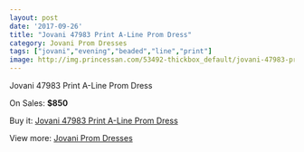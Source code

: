 ```yaml
---
layout: post
date: '2017-09-26'
title: "Jovani 47983 Print A-Line Prom Dress"
category: Jovani Prom Dresses
tags: ["jovani","evening","beaded","line","print"]
image: http://img.princessan.com/53492-thickbox_default/jovani-47983-print-a-line-prom-dress.jpg
---
```

Jovani 47983 Print A-Line Prom Dress

On Sales: **$850**
<a href="https://www.princessan.com/en/jovani-prom-dresses/24076-jovani-47983-print-a-line-prom-dress.html"><amp-img layout="responsive" width="600" height="600" src="//img.princessan.com/53492-thickbox_default/jovani-47983-print-a-line-prom-dress.jpg" alt="Jovani 47983 Print A-Line Prom Dress 0" /></a>
<a href="https://www.princessan.com/en/jovani-prom-dresses/24076-jovani-47983-print-a-line-prom-dress.html"><amp-img layout="responsive" width="600" height="600" src="//img.princessan.com/53493-thickbox_default/jovani-47983-print-a-line-prom-dress.jpg" alt="Jovani 47983 Print A-Line Prom Dress 1" /></a>

Buy it: [Jovani 47983 Print A-Line Prom Dress](https://www.princessan.com/en/jovani-prom-dresses/24076-jovani-47983-print-a-line-prom-dress.html "Jovani 47983 Print A-Line Prom Dress")

View more: [Jovani Prom Dresses](https://www.princessan.com/en/207-jovani-prom-dresses "Jovani Prom Dresses")